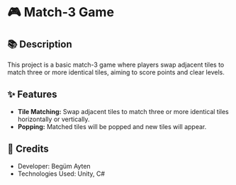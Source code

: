 # 🎮 Match-3 Game 

## 📚 Description 
This project is a basic match-3 game where players swap adjacent tiles to match three or more identical tiles, aiming to score points and clear levels.

## ✨ Features 
- **Tile Matching:** Swap adjacent tiles to match three or more identical tiles horizontally or vertically.
- **Popping:** Matched tiles will be popped and new tiles will appear.

## 📜 Credits 
- Developer: Begüm Ayten
- Technologies Used: Unity, C#
  

